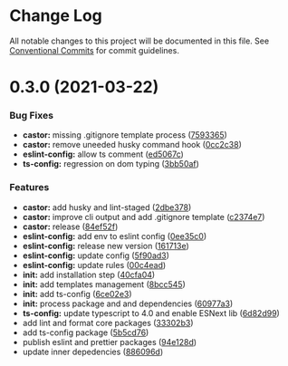 # Change Log

All notable changes to this project will be documented in this file.
See [Conventional Commits](https://conventionalcommits.org) for commit guidelines.

# 0.3.0 (2021-03-22)


### Bug Fixes

* **castor:** missing .gitignore template process ([7593365](https://github.com/adbayb/create/commit/759336513f2ba43ee8c8c9c9c96212dd1b420df6))
* **castor:** remove uneeded husky command hook ([0cc2c38](https://github.com/adbayb/create/commit/0cc2c38e859fe6f9689d91541cf0322b7ea33978))
* **eslint-config:** allow ts comment ([ed5067c](https://github.com/adbayb/create/commit/ed5067c21b1ae6a3f7b256201b26df5a0c9444b9))
* **ts-config:** regression on dom typing ([3bb50af](https://github.com/adbayb/create/commit/3bb50afe326b4a97c9b742b75907215a7596bd27))


### Features

* **castor:** add husky and lint-staged ([2dbe378](https://github.com/adbayb/create/commit/2dbe378d098e76ec7ab3a06b7d6601fcbcc7397b))
* **castor:** improve cli output and add .gitignore template ([c2374e7](https://github.com/adbayb/create/commit/c2374e76de622de4e093c97cac56c38000d38e5a))
* **castor:** release ([84ef52f](https://github.com/adbayb/create/commit/84ef52f08fd652225d42c863c1827c84f98d948c))
* **eslint-config:** add env to eslint config ([0ee35c0](https://github.com/adbayb/create/commit/0ee35c0070e5c0887a984b9f3b0585357247afea))
* **eslint-config:** release new version ([161713e](https://github.com/adbayb/create/commit/161713e71c274316ac872e1cdc41dc766ce470aa))
* **eslint-config:** update config ([5f90ad3](https://github.com/adbayb/create/commit/5f90ad39c9067059aee645487c9d9e354f626a0a))
* **eslint-config:** update rules ([00c4ead](https://github.com/adbayb/create/commit/00c4ead3a3ec4d231ba0d156f6dc1a547e377af0))
* **init:** add installation step ([40cfa04](https://github.com/adbayb/create/commit/40cfa04af4fd00613bdf8d1f6afcc3970a3b7606))
* **init:** add templates management ([8bcc545](https://github.com/adbayb/create/commit/8bcc545ec34c5d86ecc7bad3cede3cb1785b698d))
* **init:** add ts-config ([6ce02e3](https://github.com/adbayb/create/commit/6ce02e35010c8a6c03e12d8850873cd527cdac39))
* **init:** process package and and dependencies ([60977a3](https://github.com/adbayb/create/commit/60977a35950d9f4b08ea5097dcd83385d5d5d188))
* **ts-config:** update typescript to 4.0 and enable ESNext lib ([6d82d99](https://github.com/adbayb/create/commit/6d82d99de1bb63f8ace2e3a4bc7c599a9d1e677f))
* add lint and format core packages ([33302b3](https://github.com/adbayb/create/commit/33302b338d726bc3afa6a6cde1796c8cd5c3174b))
* add ts-config package ([5b5cd76](https://github.com/adbayb/create/commit/5b5cd761eab9eed5c594b804977ae6ef602b37eb))
* publish eslint and prettier packages ([94e128d](https://github.com/adbayb/create/commit/94e128dcf6abaa1e668f317a1b9fc30454e46451))
* update inner depedencies ([886096d](https://github.com/adbayb/create/commit/886096d936349d0c2776e93c707889938a02a893))
